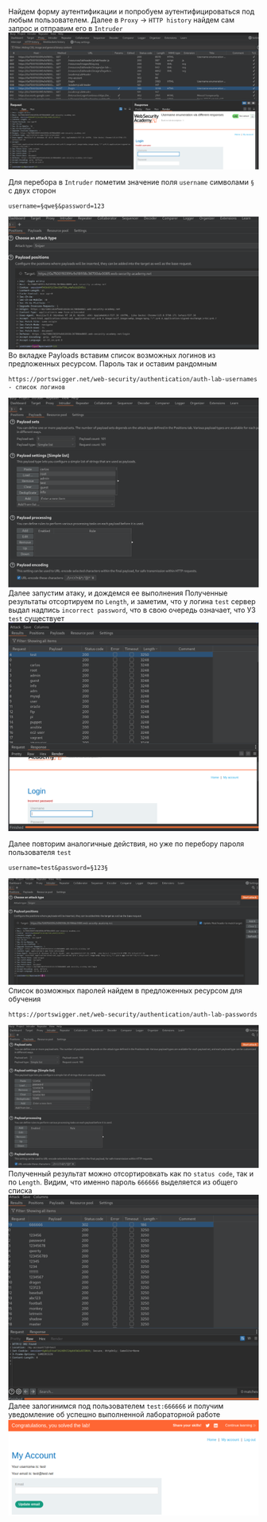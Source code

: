 Найдем форму аутентификации и попробуем аутентифицироваться под любым пользователем.
Далее в `Proxy` -> `HTTP history` найдем сам запрос и отправим его в `Intruder`
![img](https://github.com/adyatlove/PortSwiggerAcademy/blob/main/2.%20Authentication/1.%20Username%20enumeration%20via%20different%20responses/pics%20for%20walktrough/1.png)


Для перебора в `Intruder` пометим значение поля `username` символами `§` с двух сторон
```
username=§qwe§&password=123
```
![img](https://github.com/adyatlove/PortSwiggerAcademy/blob/main/2.%20Authentication/1.%20Username%20enumeration%20via%20different%20responses/pics%20for%20walktrough/2.png)
Во вкладке Payloads вставим список возможных логинов из предложенных ресурсом. Пароль так и оставим рандомным
```
https://portswigger.net/web-security/authentication/auth-lab-usernames - список логинов
```
![img](https://github.com/adyatlove/PortSwiggerAcademy/blob/main/2.%20Authentication/1.%20Username%20enumeration%20via%20different%20responses/pics%20for%20walktrough/3.png)
Далее запустим атаку, и дождемся ее выполнения
Полученные результаты отсортируем по `Length`, и заметим, что у логина `test` сервер выдал надпись `incorrect password`, что в свою очередь означает, что УЗ `test` существует
![img](https://github.com/adyatlove/PortSwiggerAcademy/blob/main/2.%20Authentication/1.%20Username%20enumeration%20via%20different%20responses/pics%20for%20walktrough/4.png)

Далее повторим аналогичные действия, но уже по перебору пароля пользователя `test`
```
username=test&password=§123§
```
![img](https://github.com/adyatlove/PortSwiggerAcademy/blob/main/2.%20Authentication/1.%20Username%20enumeration%20via%20different%20responses/pics%20for%20walktrough/5.png)
Список возможных паролей найдем в предложенных ресурсом для обучения
```
https://portswigger.net/web-security/authentication/auth-lab-passwords
```
![img](https://github.com/adyatlove/PortSwiggerAcademy/blob/main/2.%20Authentication/1.%20Username%20enumeration%20via%20different%20responses/pics%20for%20walktrough/6.png)
Полученный результат можно отсортировкать как по `status code`, так и по `Length`. Видим, что именно пароль `666666` выделяется из общего списка
![img](https://github.com/adyatlove/PortSwiggerAcademy/blob/main/2.%20Authentication/1.%20Username%20enumeration%20via%20different%20responses/pics%20for%20walktrough/7.png)
Далее залогинимся под пользователем `test:666666` и получим уведомление об успешно выполненной лабораторной работе
![img](https://github.com/adyatlove/PortSwiggerAcademy/blob/main/2.%20Authentication/1.%20Username%20enumeration%20via%20different%20responses/pics%20for%20walktrough/8.png)

